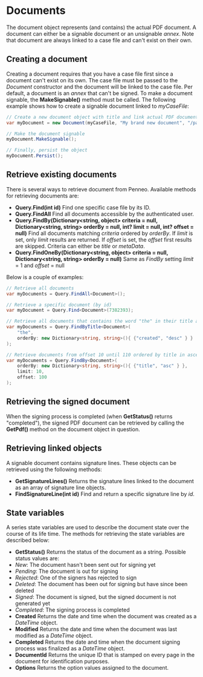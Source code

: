 # Documents
The document object represents (and contains) the actual PDF document. A document can either be a signable document or an unsignable _annex_. Note that document are always linked to a case file and can't exist on their own.

## Creating a document
Creating a document requires that you have a case file first since a document can't exist on its own. The case file must be passed to the _Document_ constructor and the document will be linked to the case file.
Per default, a document is an _annex_ that can't be signed. To make a document signable, the __MakeSignable()__ method must be called.
The following example shows how to create a signable document linked to _myCaseFile_:

```csharp
// Create a new document object with title and link actual PDF document
var myDocument = new Document(myCaseFile, "My brand new document", "/path/to/pdfFile");

// Make the document signable
myDocument.MakeSignable();

// Finally, persist the object
myDocument.Persist();
```

## Retrieve existing documents
There is several ways to retrieve document from Penneo. Available methods for retrieving documents are:

* __Query.Find<Document>(int id)__
Find one specific case file by its ID.
* __Query.FindAll<Document>__
Find all documents accessible by the authenticated user.
* __Query.FindBy<Document>(Dictionary\<string, object\> criteria = null, Dictionary\<string, string\> orderBy = null, int? limit = null, int? offset = null)__
Find all documents matching _criteria_ ordered by _orderBy_. If _limit_ is set, only _limit_ results are returned. If _offset_ is set, the _offset_ first results are skipped.
Criteria can either be _title_ or _metaData_.
* __Query.FindOneBy<Document>(Dictionary\<string, object\> criteria = null, Dictionary\<string, string\> orderBy = null)__
Same as _FindBy_ setting _limit_ = 1 and _offset_ = null

Below is a couple of examples:

```csharp
// Retrieve all documents
var myDocuments = Query.FindAll<Document>();

// Retrieve a specific document (by id)
var myDocument = Query.Find<Document>(7382393);

// Retrieve all documents that contains the word "the" in their title and sort descending by creation date
var myDocuments = Query.FindByTitle<Document>(
	"the",
	orderBy: new Dictionary<string, string>(){ {"created", "desc" } }
);

// Retrieve documents from offset 10 until 110 ordered by title in ascending order
var myDocuments = Query.FindBy<Document>(	
	orderBy: new Dictionary<string, string>(){ {"title", "asc" } },
	limit: 10,
	offset: 100
);
```

## Retrieving the signed document
When the signing process is completed (when __GetStatus()__ returns "completed"), the signed PDF document can be retrieved by calling the __GetPdf()__ method on the document object in question.

## Retrieving linked objects
A signable document contains signature lines. These objects can be retrieved using the following methods:

* __GetSignatureLines()__
Returns the signature lines linked to the document as an array of signature line objects.
* __FindSignatureLine(int id)__
Find and return a specific signature line by _id_.

## State variables
A series state variables are used to describe the document state over the course of its life time. The methods for retrieving the state variables are described below:

* __GetStatus()__
Returns the status of the document as a string. Possible status values are:
 * _New_: The document hasn't been sent out for signing yet
 * _Pending_: The document is out for signing
 * _Rejected_: One of the signers has rejected to sign
 * _Deleted_: The document has been out for signing but have since been deleted
 * _Signed_: The document is signed, but the signed document is not generated yet
 * _Completed_: The signing process is completed
* __Created__
Returns the date and time when the document was created as a _DateTime_ object.
* __Modified__
Returns the date and time when the document was last modified as a _DateTime_ object.
* __Completed__
Returns the date and time when the document signing process was finalized as a _DateTime_ object.
* __DocumentId__
Returns the unique ID that is stamped on every page in the document for identification purposes.
* __Options__
Returns the option values assigned to the document.
